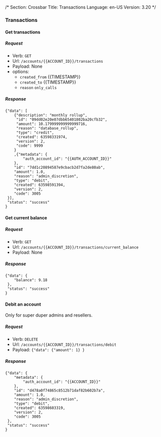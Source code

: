 /*
Section: Crossbar
Title: Transactions
Language: en-US
Version: 3.20
*/

### Transactions

#### Get transactions

##### Request

- Verb: `GET`
- Url: `/accounts/{{ACCOUNT_ID}}/transactions`
- Payload: None
- options:
    - `created_from` {{TIMESTAMP}}
    - `created_to` {{TIMESTAMP}}
    - `reason` `only_calls`

##### Response

    {"data": [
        {"description": "monthly rollup",
         "id": "09dd02e20e07dbb65401802ba20cfb32",
         "amount": 10.179999999999999716,
         "reason": "database_rollup",
         "type": "credit",
         "created": 63598331974,
         "version": 2,
         "code": 9999
        }
        ,{"metadata": {
            "auth_account_id": "{{AUTH_ACCOUNT_ID}}"
        },
        "id": "7dd1c20894587e9cbacb2d7fa2de80ab",
        "amount": 1.0,
        "reason": "admin_discretion",
        "type": "debit",
        "created": 63598591394,
        "version": 2,
        "code": 3005
     }],
     "status": "success"
    }


#### Get current balance

##### Request

- Verb: `GET`
- Url: `/accounts/{{ACCOUNT_ID}}/transactions/current_balance`
- Payload: None

##### Response

    {"data": {
        "balance": 9.18
     },
     "status": "success"
    }

#### Debit an account

Only for super duper admins and resellers.

##### Request

- Verb: `DELETE`
- Url: `/accounts/{{ACCOUNT_ID}}/transactions/debit`
- Payload: `{"data": {"amount": 1} }`

##### Response

    {"data": {
        "metadata": {
            "auth_account_id": "{{ACCOUNT_ID}}"
        },
        "id": "d478a0f74865c8512b71daf82b602b7a",
        "amount": 1.0,
        "reason": "admin_discretion",
        "type": "debit",
        "created": 63598603319,
        "version": 2,
        "code": 3005
     },
     "status": "success"
    }
